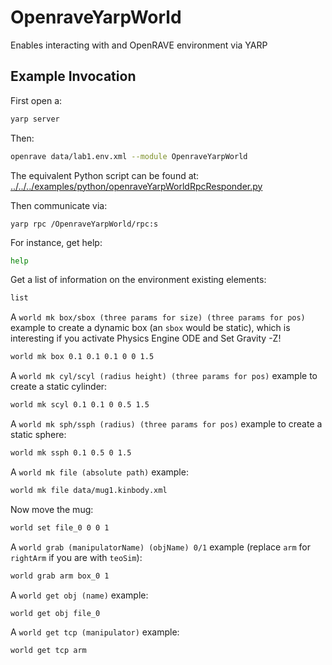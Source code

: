 # OpenraveYarpWorld

Enables interacting with and OpenRAVE environment via YARP

## Example Invocation

First open a:
```bash
yarp server
```

Then:
```bash
openrave data/lab1.env.xml --module OpenraveYarpWorld
```
The equivalent Python script can be found at: [../../../examples/python/openraveYarpWorldRpcResponder.py](../../../examples/python/openraveYarpWorldRpcResponder.py)

Then communicate via:
```
yarp rpc /OpenraveYarpWorld/rpc:s
```

For instance, get help:
```bash
help
```

Get a list of information on the environment existing elements:
```bash
list
```

A `world mk box/sbox (three params for size) (three params for pos)` example to create a dynamic box (an `sbox` would be static), which is interesting if you activate Physics Engine ODE and Set Gravity -Z!
```bash
world mk box 0.1 0.1 0.1 0 0 1.5
```

A `world mk cyl/scyl (radius height) (three params for pos)` example to create a static cylinder:
```bash
world mk scyl 0.1 0.1 0 0.5 1.5
```

A `world mk sph/ssph (radius) (three params for pos)` example to create a static sphere:
```bash
world mk ssph 0.1 0.5 0 1.5
```

A `world mk file (absolute path)` example:
```bash
world mk file data/mug1.kinbody.xml
```

Now move the mug:
```bash
world set file_0 0 0 1
```

A `world grab (manipulatorName) (objName) 0/1` example (replace `arm` for `rightArm` if you are with `teoSim`):
```bash
world grab arm box_0 1
```

A `world get obj (name)` example:
```bash
world get obj file_0
```

A `world get tcp (manipulator)` example:
```bash
world get tcp arm
```

